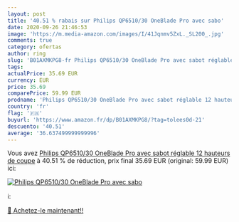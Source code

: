 ```yaml
---
layout: post
title: '40.51 % rabais sur Philips QP6510/30 OneBlade Pro avec sabo'
date: 2020-09-26 21:46:53
image: 'https://m.media-amazon.com/images/I/41Jqnmv5ZxL._SL200_.jpg'
comments: true
category: ofertas
author: ring
slug: 'B01AXMKPG8-fr Philips QP6510/30 OneBlade Pro avec sabot réglable 12...'
tags: 
actualPrice: 35.69 EUR
currency: EUR
price: 35.69
comparePrice: 59.99 EUR
prodname: 'Philips QP6510/30 OneBlade Pro avec sabot réglable 12 hauteurs de coupe'
country: 'fr'
flag: '🇫🇷'
buyurl: 'https://www.amazon.fr/dp/B01AXMKPG8/?tag=tolees0d-21'
descuento: '40.51'
average: '36.637499999999996'
---
```


Vous avez [Philips QP6510/30 OneBlade Pro avec sabot réglable 12 hauteurs de coupe](https://www.amazon.fr/dp/B01AXMKPG8/?tag=tolees0d-21)  à  40.51 % de réduction, prix final  35.69 EUR (original: 59.99 EUR) ici:

[![Philips QP6510/30 OneBlade Pro avec sabo](https://m.media-amazon.com/images/I/41Jqnmv5ZxL._SL200_.jpg)](https://www.amazon.fr/dp/B01AXMKPG8/?tag=tolees0d-21)

ℹ️:


[🛒 Achetez-le maintenant!!](https://www.amazon.fr/dp/B01AXMKPG8/?tag=tolees0d-21)
